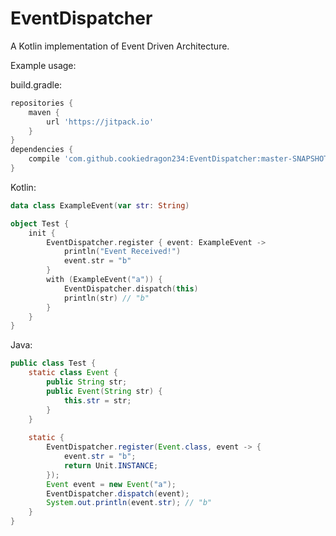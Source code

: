 # EventDispatcher
A Kotlin implementation of Event Driven Architecture.

Example usage:

build.gradle:
```Groovy
repositories {
	maven {
		url 'https://jitpack.io'
	}
}
dependencies {
	compile 'com.github.cookiedragon234:EventDispatcher:master-SNAPSHOT'
}
```

Kotlin:
```Kotlin
data class ExampleEvent(var str: String)

object Test {
	init {
		EventDispatcher.register { event: ExampleEvent ->
			println("Event Received!")
			event.str = "b"
		}
		with (ExampleEvent("a")) {
			EventDispatcher.dispatch(this)
			println(str) // "b"
		}
	}
}
```

Java:
```Java
public class Test {
	static class Event {
		public String str;
		public Event(String str) {
			this.str = str;
		}
	}
	
	static {
		EventDispatcher.register(Event.class, event -> {
			event.str = "b";
			return Unit.INSTANCE;
		});
		Event event = new Event("a");
		EventDispatcher.dispatch(event);
		System.out.println(event.str); // "b"
	}
}
```